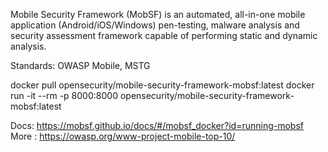 Mobile Security Framework (MobSF) is an automated, all-in-one mobile application (Android/iOS/Windows) pen-testing, malware analysis and security assessment framework capable of performing static and dynamic analysis.

Standards: OWASP Mobile, MSTG



docker pull opensecurity/mobile-security-framework-mobsf:latest
docker run -it --rm -p 8000:8000 opensecurity/mobile-security-framework-mobsf:latest

Docs: https://mobsf.github.io/docs/#/mobsf_docker?id=running-mobsf
More : https://owasp.org/www-project-mobile-top-10/
